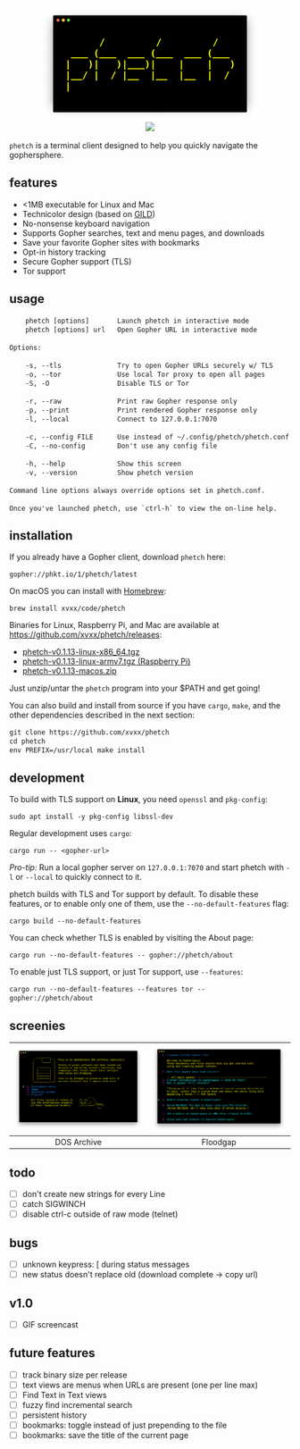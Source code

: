 <!--
      /         /         /
 ___ (___  ___ (___  ___ (___
|   )|   )|___)|    |    |   )
|__/ |  / |__  |__  |__  |  /
|
--> <p align="center"> <img src="./img/logo.png"> <br>
<a href="https://git.io/JveQo">
<img src="https://img.shields.io/github/v/release/xvxx/phetch?include_prereleases">
</a>
</p>

`phetch` is a terminal client designed to help you quickly navigate
the gophersphere.

## features

- <1MB executable for Linux and Mac
- Technicolor design (based on [GILD](https://github.com/xvxx/gild))
- No-nonsense keyboard navigation
- Supports Gopher searches, text and menu pages, and downloads
- Save your favorite Gopher sites with bookmarks
- Opt-in history tracking
- Secure Gopher support (TLS)
- Tor support

## usage

        phetch [options]       Launch phetch in interactive mode
        phetch [options] url   Open Gopher URL in interactive mode

    Options:

        -s, --tls              Try to open Gopher URLs securely w/ TLS
        -o, --tor              Use local Tor proxy to open all pages
        -S, -O                 Disable TLS or Tor
                                
        -r, --raw              Print raw Gopher response only
        -p, --print            Print rendered Gopher response only
        -l, --local            Connect to 127.0.0.1:7070

        -c, --config FILE      Use instead of ~/.config/phetch/phetch.conf
        -C, --no-config        Don't use any config file            
        
        -h, --help             Show this screen
        -v, --version          Show phetch version

    Command line options always override options set in phetch.conf.

    Once you've launched phetch, use `ctrl-h` to view the on-line help.

## installation

If you already have a Gopher client, download `phetch` here:

    gopher://phkt.io/1/phetch/latest

On macOS you can install with [Homebrew](https://brew.sh/):

    brew install xvxx/code/phetch

Binaries for Linux, Raspberry Pi, and Mac are available at
https://github.com/xvxx/phetch/releases:

- [phetch-v0.1.13-linux-x86_64.tgz][0]
- [phetch-v0.1.13-linux-armv7.tgz (Raspberry Pi)][1]
- [phetch-v0.1.13-macos.zip][2]

Just unzip/untar the `phetch` program into your $PATH and get going!

You can also build and install from source if you have `cargo`,
`make`, and the other dependencies described in the next section:

    git clone https://github.com/xvxx/phetch
    cd phetch
    env PREFIX=/usr/local make install

## development

To build with TLS support on **Linux**, you need `openssl` and
`pkg-config`:

    sudo apt install -y pkg-config libssl-dev

Regular development uses `cargo`:

    cargo run -- <gopher-url>

*Pro-tip:* Run a local gopher server on `127.0.0.1:7070` and start
phetch with `-l` or `--local` to quickly connect to it.

phetch builds with TLS and Tor support by default. To disable these
features, or to enable only one of them, use the
`--no-default-features` flag:

    cargo build --no-default-features

You can check whether TLS is enabled by visiting the About page:

    cargo run --no-default-features -- gopher://phetch/about

To enable just TLS support, or just Tor support, use `--features`:

    cargo run --no-default-features --features tor -- gopher://phetch/about

## screenies

|![DOS Archive](./img/dos.png)|![Floodgap](./img/menu-view.png)|
|:-:|:-:|
| DOS Archive | Floodgap |

## todo

- [ ] don't create new strings for every Line
- [ ] catch SIGWINCH
- [ ] disable ctrl-c outside of raw mode (telnet)

## bugs

- [ ] unknown keypress: [ during status messages
- [ ] new status doesn't replace old (download complete -> copy url)

## v1.0

- [ ] GIF screencast

## future features

- [ ] track binary size per release
- [ ] text views are menus when URLs are present (one per line max)
- [ ] Find Text in Text views
- [ ] fuzzy find incremental search
- [ ] persistent history
- [ ] bookmarks: toggle instead of just prepending to the file
- [ ] bookmarks: save the title of the current page

[0]: https://github.com/xvxx/phetch/releases/download/v0.1.13/phetch-v0.1.13-linux-x86_64.tgz
[1]: https://github.com/xvxx/phetch/releases/download/v0.1.13/phetch-v0.1.13-linux-armv7.tgz
[2]: https://github.com/xvxx/phetch/releases/download/v0.1.13/phetch-v0.1.13-macos.zip
